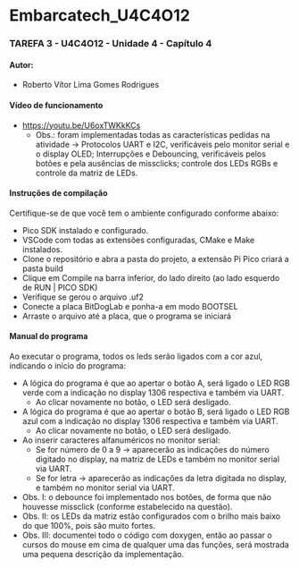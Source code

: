 # Embarcatech_U4C4O12  
### TAREFA 3 - U4C4O12 - Unidade 4 - Capítulo 4
#### Autor:
* Roberto Vítor Lima Gomes Rodrigues

#### Vídeo de funcionamento
* https://youtu.be/U6oxTWKkKCs
    * Obs.: foram implementadas todas as características pedidas na atividade -> Protocolos UART e I2C, verificáveis pelo monitor serial e o display OLED; Interrupções e Debouncing, verificáveis pelos botões e pela ausências de missclicks; controle dos LEDs RGBs e controle da matriz de LEDs.

#### Instruções de compilação
Certifique-se de que você tem o ambiente configurado conforme abaixo:
* Pico SDK instalado e configurado.
* VSCode com todas as extensões configuradas, CMake e Make instalados.
* Clone o repositório e abra a pasta do projeto, a extensão Pi Pico criará a pasta build
* Clique em Compile na barra inferior, do lado direito (ao lado esquerdo de RUN | PICO SDK)
* Verifique se gerou o arquivo .uf2
* Conecte a placa BitDogLab e ponha-a em modo BOOTSEL
* Arraste o arquivo até a placa, que o programa se iniciará

#### Manual do programa
Ao executar o programa, todos os leds serão ligados com a cor azul, indicando o início do programa:
* A lógica do programa é que ao apertar o botão A, será ligado o LED RGB verde com a indicação no display 1306 respectiva e também via UART.
    * Ao clicar novamente no botão, o LED será desligado.
* A lógica do programa é que ao apertar o botão B, será ligado o LED RGB azul com a indicação no display 1306 respectiva e também via UART.
    * Ao clicar novamente no botão, o LED será desligado.
* Ao inserir caracteres alfanuméricos no monitor serial:
    * Se for número de 0 a 9 -> aparecerão as indicações do número digitado no display, na matriz de LEDs e também no monitor serial via UART.
    * Se for letra -> aparecerão as indicações da letra digitada no display, e também no monitor serial via UART.
* Obs. I: o debounce foi implementado nos botões, de forma que não houvesse missclick (conforme estabelecido na questão).
* Obs. II: os LEDs da matriz estão configurados com o brilho mais baixo do que 100%, pois são muito fortes.
* Obs. III: documentei todo o código com doxygen, então ao passar o cursos do mouse em cima de qualquer uma das funções, será mostrada uma pequena descrição da implementação.
